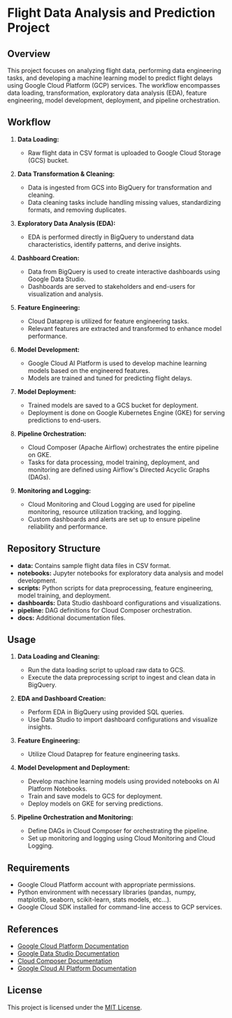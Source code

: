 # Flight Data Analysis and Prediction Project

## Overview
This project focuses on analyzing flight data, performing data engineering tasks, and developing a machine learning model to predict flight delays using Google Cloud Platform (GCP) services. The workflow encompasses data loading, transformation, exploratory data analysis (EDA), feature engineering, model development, deployment, and pipeline orchestration.

## Workflow
1. **Data Loading:**
   - Raw flight data in CSV format is uploaded to Google Cloud Storage (GCS) bucket.

2. **Data Transformation & Cleaning:**
   - Data is ingested from GCS into BigQuery for transformation and cleaning.
   - Data cleaning tasks include handling missing values, standardizing formats, and removing duplicates.

3. **Exploratory Data Analysis (EDA):**
   - EDA is performed directly in BigQuery to understand data characteristics, identify patterns, and derive insights.

4. **Dashboard Creation:**
   - Data from BigQuery is used to create interactive dashboards using Google Data Studio.
   - Dashboards are served to stakeholders and end-users for visualization and analysis.

5. **Feature Engineering:**
   - Cloud Dataprep is utilized for feature engineering tasks.
   - Relevant features are extracted and transformed to enhance model performance.

6. **Model Development:**
   - Google Cloud AI Platform is used to develop machine learning models based on the engineered features.
   - Models are trained and tuned for predicting flight delays.

7. **Model Deployment:**
   - Trained models are saved to a GCS bucket for deployment.
   - Deployment is done on Google Kubernetes Engine (GKE) for serving predictions to end-users.

8. **Pipeline Orchestration:**
   - Cloud Composer (Apache Airflow) orchestrates the entire pipeline on GKE.
   - Tasks for data processing, model training, deployment, and monitoring are defined using Airflow's Directed Acyclic Graphs (DAGs).

9. **Monitoring and Logging:**
   - Cloud Monitoring and Cloud Logging are used for pipeline monitoring, resource utilization tracking, and logging.
   - Custom dashboards and alerts are set up to ensure pipeline reliability and performance.

## Repository Structure
- **data:** Contains sample flight data files in CSV format.
- **notebooks:** Jupyter notebooks for exploratory data analysis and model development.
- **scripts:** Python scripts for data preprocessing, feature engineering, model training, and deployment.
- **dashboards:** Data Studio dashboard configurations and visualizations.
- **pipeline:** DAG definitions for Cloud Composer orchestration.
- **docs:** Additional documentation files.

## Usage
1. **Data Loading and Cleaning:**
   - Run the data loading script to upload raw data to GCS.
   - Execute the data preprocessing script to ingest and clean data in BigQuery.

2. **EDA and Dashboard Creation:**
   - Perform EDA in BigQuery using provided SQL queries.
   - Use Data Studio to import dashboard configurations and visualize insights.

3. **Feature Engineering:**
   - Utilize Cloud Dataprep for feature engineering tasks.

4. **Model Development and Deployment:**
   - Develop machine learning models using provided notebooks on AI Platform Notebooks.
   - Train and save models to GCS for deployment.
   - Deploy models on GKE for serving predictions.

5. **Pipeline Orchestration and Monitoring:**
   - Define DAGs in Cloud Composer for orchestrating the pipeline.
   - Set up monitoring and logging using Cloud Monitoring and Cloud Logging.

## Requirements
- Google Cloud Platform account with appropriate permissions.
- Python environment with necessary libraries (pandas, numpy, matplotlib, seaborn, scikit-learn, stats models, etc...).
- Google Cloud SDK installed for command-line access to GCP services.

## References
- [Google Cloud Platform Documentation](https://cloud.google.com/docs)
- [Google Data Studio Documentation](https://developers.google.com/datastudio)
- [Cloud Composer Documentation](https://cloud.google.com/composer/docs)
- [Google Cloud AI Platform Documentation](https://cloud.google.com/ai-platform/docs)

## License
This project is licensed under the [MIT License](LICENSE).
